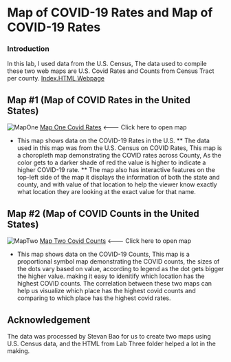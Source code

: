 # Map of COVID-19 Rates and Map of COVID-19 Rates 

### Introduction
In this lab, I used data from the U.S. Census, The data used to compile these two web maps are U.S. Covid Rates and Counts from Census Tract per county. 
[Index.HTML Webpage](https://davidng8.github.io/covidmap/)

## Map #1 (Map of COVID Rates in the United States)
![MapOne](https://github.com/davidng8/covidmap/blob/main/imgs/CovidRates.jpg)
[Map One Covid Rates](https://davidng8.github.io/covidmap/map1.html) <--- Click here to open map
* This map shows data on the COVID-19 Rates in the U.S.
** The data used in this map was from the U.S. Census on COVID Rates, This map is a choropleth map demonstrating the COVID rates across County, As the color gets to a darker shade of red the value is higher to indicate a higher COVID-19 rate. 
** The map also has interactive features on the top-left side of the map it displays the information of both the state and county, and with value of that location to help the viewer know exactly what location they are looking at the exact value for that name. 

## Map #2 (Map of COVID Counts in the United States)
![MapTwo](https://github.com/davidng8/covidmap/blob/main/imgs/CovidCounts.jpg)
[Map Two Covid Counts](https://davidng8.github.io/covidmap/map2.html) <--- Click here to open map
* This map shows data on the COVID-19 Counts, This map is a proportional symbol map demonstrating the COVID counts, the sizes of the dots vary based on value, according to legend as the dot gets bigger the higher value. making it easy to idenitify which location has the highest COVID counts. The correlation between these two maps can help us visualize which place has the highest covid counts and comparing to which place has the highest covid rates.

## Acknowledgement
The data was processed by Stevan Bao for us to create two maps using U.S. Census data, and the HTML from Lab Three folder helped a lot in the making.
